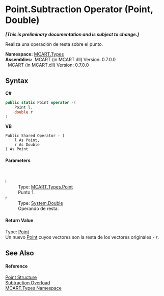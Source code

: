 # Point.Subtraction Operator (Point, Double)
 _**\[This is preliminary documentation and is subject to change.\]**_

Realiza una operación de resta sobre el punto.

**Namespace:**&nbsp;<a href="c5168ca1-3831-8d0b-91b8-6ec8e54f9c51">MCART.Types</a><br />**Assemblies:**&nbsp;&nbsp;MCART (in MCART.dll) Version: 0.7.0.0<br />&nbsp;&nbsp;MCART (in MCART.dll) Version: 0.7.0.0<br />

## Syntax

**C#**<br />
``` C#
public static Point operator -(
	Point l,
	double r
)
```

**VB**<br />
``` VB
Public Shared Operator - ( 
	l As Point,
	r As Double
) As Point
```


#### Parameters
&nbsp;<dl><dt>l</dt><dd>Type: <a href="96c52a46-15c7-62ef-5b7a-5371b8695e0d">MCART.Types.Point</a><br />Punto 1.</dd><dt>r</dt><dd>Type: <a href="http://msdn2.microsoft.com/es-es/library/643eft0t" target="_blank">System.Double</a><br />Operando de resta.</dd></dl>

#### Return Value
Type: <a href="96c52a46-15c7-62ef-5b7a-5371b8695e0d">Point</a><br />Un nuevo <a href="96c52a46-15c7-62ef-5b7a-5371b8695e0d">Point</a> cuyos vectores son la resta de los vectores originales - *r*.

## See Also


#### Reference
<a href="96c52a46-15c7-62ef-5b7a-5371b8695e0d">Point Structure</a><br /><a href="66fb32b2-d94a-1bbe-adb9-3f05f70509b5">Subtraction Overload</a><br /><a href="c5168ca1-3831-8d0b-91b8-6ec8e54f9c51">MCART.Types Namespace</a><br />